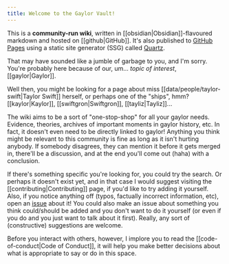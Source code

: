 ```yaml
---
title: Welcome to the Gaylor Vault!
---
```


This is a **community-run wiki**, written in [[obsidian|Obsidian]]-flavoured markdown and hosted on [[github|GitHub]]. It's also published to [GitHub Pages](https://gaylor-wiki.github.io) using a static site generator (SSG) called [Quartz](https://quartz.jzhao.xyz/).

That may have sounded like a jumble of garbage to you, and I'm sorry. You're probably here because of our, um... _topic of interest_, [[gaylor|Gaylor]].

Well then, you might be looking for a page about miss [[data/people/taylor-swift|Taylor Swift]] herself, or perhaps one of the "ships", hmm? [[kaylor|Kaylor]], [[swiftgron|Swiftgron]], [[tayliz|Tayliz]]...

The wiki aims to be a sort of "one-stop-shop" for all your gaylor needs. Evidence, theories, archives of important moments in gaylor history, etc. In fact, it doesn't even need to be directly linked to gaylor! Anything you think might be relevant to this community is fine as long as it isn't hurting anybody. If somebody disagrees, they can mention it before it gets merged in, there'll be a discussion, and at the end you'll come out (haha) with a conclusion.

If there's something specific you're looking for, you could try the search. Or perhaps it doesn't exist yet, and in that case I would suggest visiting the [[contributing|Contributing]] page, if you'd like to try adding it yourself. Also, if you notice anything off (typos, factually incorrect information, etc), open an [issue](https://github.com/gaylor-wiki/gaylor-vault/issues) about it! You could also make an issue about something you think could/should be added and you don't want to do it yourself (or even if you do and you just want to talk about it first). Really, any sort of (constructive) suggestions are welcome.

Before you interact with others, however, I implore you to read the [[code-of-conduct|Code of Conduct]], it will help you make better decisions about what is appropriate to say or do in this space.
